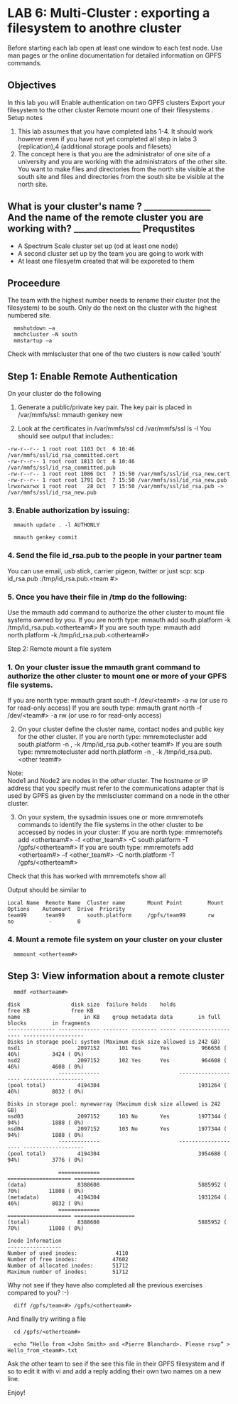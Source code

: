 LAB 6: Multi-Cluster : exporting a filesystem to anothre cluster
================================================================

Before starting each lab open at least one window to each test node. Use man pages or the online documentation for detailed information on GPFS commands.

Objectives
----------
In this lab you will 
Enable authentication on two GPFS clusters
Export your filesystem to the other cluster
Remote mount one of their filesystems .
Setup notes
   1.	This lab assumes that you have completed labs 1-4. It should work however even if you have not yet completed all step in labs 3 (replication),4 (additional storage pools and filesets) 
   2.	The concept here is that you are the administrator of one site of a university and you are working with the administrators of the other site. You want to make files and directories from the north site visible at the south site and files and directories from the south site be visible at the north site.


What is your cluster's name ?  			_______________
And the name of the remote cluster you are working with? _______________
Prequstites
-----------
   - A Spectrum Scale cluster set up (od at least one node)
   - A second cluster set up by the team you are going to work with
   - At least one filesyetm created that will be exporeted to them
   
   
Proceedure
----------
The team with the highest number needs to rename their cluster (not the filesystem) to be south.
Only do the next on the cluster with the highest numbered site.

      mmshutdown –a
      mmchcluster –N south
      mmstartup –a

Check with mmlscluster that one of the two clusters is now called ‘south’

Step 1: Enable Remote Authentication
------------------------------------

On your cluster do the following
1.	Generate a public/private key pair. The key pair is placed in /var/mmfs/ssl: 
      mmauth genkey new

2.	Look at the certificates in /var/mmfs/ssl
      cd /var/mmfs/ssl
      ls -l
You should see output that includes::
```
-rw-r--r-- 1 root root 1103 Oct  6 10:46 /var/mmfs/ssl/id_rsa_committed.cert
-rw-r--r-- 1 root root 1813 Oct  6 10:46 /var/mmfs/ssl/id_rsa_committed.pub
-rw-r--r-- 1 root root 1086 Oct  7 15:50 /var/mmfs/ssl/id_rsa_new.cert
-rw-r--r-- 1 root root 1791 Oct  7 15:50 /var/mmfs/ssl/id_rsa_new.pub
lrwxrwxrwx 1 root root   28 Oct  7 15:50 /var/mmfs/ssl/id_rsa.pub -> /var/mmfs/ssl/id_rsa_new.pub
```

### 3.	Enable authorization by issuing: 
      mmauth update . -l AUTHONLY

      mmauth genkey commit

### 4.	Send the file id_rsa.pub to the people in your partner team
You can use email, usb stick, carrier pigeon, twitter or just scp:
      scp id_rsa.pub  <cluster2-node1>:/tmp/id_rsa.pub.<team #>


### 5.	Once you have their file in /tmp do the following:
Use the mmauth add command to authorize the other cluster to mount file systems owned by you.
 If you are north type:
      mmauth add south.platform -k /tmp/id_rsa.pub.<otherteam#>
If you are south type:
      mmauth add north.platform -k /tmp/id_rsa.pub.<otherteam#>

Step 2: Remote mount a file system

### 1.	On your cluster issue the mmauth grant command to authorize the other cluster to mount one or more of your GPFS  file systems.

If you are north type:
      mmauth grant south –f /dev/<team#> -a rw  (or use ro for read-only access)
If you are south type:
      mmauth grant north –f /dev/<team#> -a rw  (or use ro for read-only access)

2.	On your cluster define the cluster name, contact nodes and public key for the other cluster.
If you are north type:
      mmremotecluster add south.platform -n <node1>,<node2> -k /tmp/id_rsa.pub.<other team#>
If you are south type:
      mmremotecluster add north.platform -n <node1>,<node2> -k /tmp/id_rsa.pub.<other team#>

Note:  
Node1 and Node2 are nodes in the *other* cluster. The hostname or IP address that you specify must refer to the communications adapter that is used by GPFS as given by the mmlscluster command on a node in the other cluster.

3.	On your system, the sysadmin issues one or more mmremotefs commands to identify the file systems in the other cluster to be accessed by nodes in your cluster: 
If you are north type:
      mmremotefs add <otherteam#> –f <other_team#> -C south.platform -T /gpfs/<otherteam#>
If you are south type:
      mmremotefs add <otherteam#> –f <other_team#> -C north.platform -T /gpfs/<otherteam#>

Check that this has worked with 
      mmremotefs show all

Output should be similar to
```
Local Name  Remote Name  Cluster name       Mount Point        Mount Options    Automount  Drive  Priority
team99      team99       south.platform     /gpfs/team99       rw               no           -        0
```
### 4.	Mount a remote file system on your cluster on your cluster

      mmmount <otherteam#>




 
## Step 3: View information about a remote cluster
      mmdf <otherteam#>
```
disk                disk size  failure holds    holds              free KB             free KB
name                    in KB    group metadata data        in full blocks        in fragments
--------------- ------------- -------- -------- ----- -------------------- -------------------
Disks in storage pool: system (Maximum disk size allowed is 242 GB)
nsd1                  2097152      101 Yes      Yes          966656 ( 46%)          3424 ( 0%)
nsd2                  2097152      102 Yes      Yes          964608 ( 46%)          4608 ( 0%)
                -------------                         -------------------- -------------------
(pool total)          4194304                               1931264 ( 46%)          8032 ( 0%)

Disks in storage pool: mynewarray (Maximum disk size allowed is 242 GB)
nsd03                 2097152      103 No       Yes         1977344 ( 94%)          1888 ( 0%)
nsd04                 2097152      103 No       Yes         1977344 ( 94%)          1888 ( 0%)
                -------------                         -------------------- -------------------
(pool total)          4194304                               3954688 ( 94%)          3776 ( 0%)

                =============                         ==================== ===================
(data)                8388608                               5885952 ( 70%)         11808 ( 0%)
(metadata)            4194304                               1931264 ( 46%)          8032 ( 0%)
                =============                         ==================== ===================
(total)               8388608                               5885952 ( 70%)         11808 ( 0%)

Inode Information
-----------------
Number of used inodes:            4110
Number of free inodes:           47602
Number of allocated inodes:      51712
Maximum number of inodes:        51712
```
Why not see if they have also completed all the previous exercises compared to you? :-)

      diff /gpfs/team<#> /gpfs/<otherteam#>

And finally try writing a file

      cd /gpfs/<otherteam#>

      echo “Hello from <John Smith> and <Pierre Blanchard>. Please rsvp” > Hello_from_<team#>.txt

Ask the other team to see if the see this file in their GPFS filesystem and if so to edit it with vi and add a reply adding their own two names on a new line.

Enjoy!

